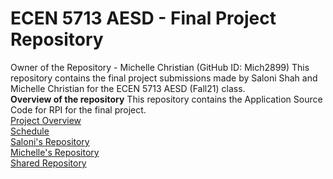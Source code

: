 # ECEN 5713 AESD - Final Project Repository
Owner of the Repository - Michelle Christian (GitHub ID: Mich2899)
This repository contains the final project submissions made by Saloni Shah and Michelle Christian for the ECEN 5713 AESD (Fall21) class.<br>
**Overview of the repository**
This repository contains the Application Source Code for RPI for the final project.<br>
[Project Overview](https://github.com/cu-ecen-aeld/final-project-saloni1307/wiki/Project-Overview)<br>
[Schedule](https://github.com/cu-ecen-aeld/final-project-saloni1307/wiki/Schedule)<br>
[Saloni's Repository](https://github.com/cu-ecen-aeld/final-project-saloni1307)<br>
[Michelle's Repository](https://github.com/cu-ecen-aeld/final-project-Mich2899)<br>
[Shared Repository](https://github.com/cu-ecen-aeld/project-mich-saloni-shared)<br>
